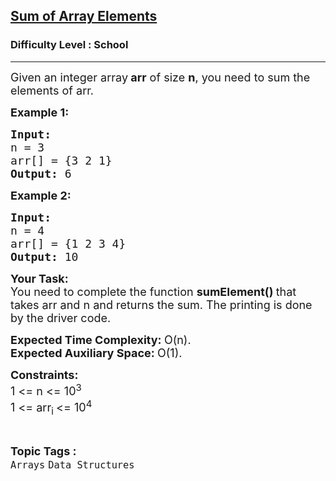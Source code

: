 <h2><a href="https://practice.geeksforgeeks.org/problems/sum-of-array-elements2502/1?page=1&difficulty[]=-2&sortBy=submissions">Sum of Array Elements</a></h2><h3>Difficulty Level : School</h3><hr><div class="problems_problem_content__Xm_eO"><p><span style="font-size:18px">Given an integer array<strong> arr</strong> of size <strong>n</strong>, you need to sum the elements of arr.</span></p>

<p><span style="font-size:18px"><strong>Example 1:</strong></span></p>

<pre><span style="font-size:18px"><strong>Input:
</strong>n = 3
arr[] = {3 2 1}
<strong>Output: </strong>6</span></pre>

<p><span style="font-size:18px"><strong>Example 2:</strong></span></p>

<pre><span style="font-size:18px"><strong>Input:
</strong>n = 4
arr[] = {1 2 3 4}
<strong>Output: </strong>10</span>
</pre>

<p><span style="font-size:18px"><strong>Your Task:</strong><br>
You need to complete the function <strong>sumElement()&nbsp;</strong>that takes arr and n and returns the sum. The printing is done by the driver code.</span></p>

<p><span style="font-size:18px"><strong>Expected Time Complexity:&nbsp;</strong>O(n).<br>
<strong>Expected Auxiliary Space:&nbsp;</strong>O(1).</span></p>

<p><span style="font-size:18px"><strong>Constraints:</strong></span><br>
<span style="font-size:18px">1 &lt;= n &lt;= 10<sup>3</sup></span><br>
<span style="font-size:18px">1 &lt;= arr<sub>i </sub>&lt;= 10<sup>4</sup></span></p>
</div><br><p><span style=font-size:18px><strong>Topic Tags : </strong><br><code>Arrays</code>&nbsp;<code>Data Structures</code>&nbsp;